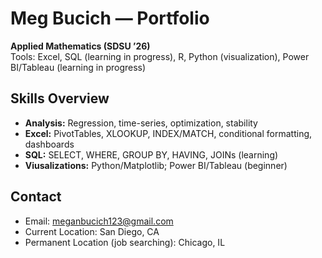 # Meg Bucich — Portfolio

**Applied Mathematics (SDSU ’26)**  
Tools: Excel, SQL (learning in progress), R, Python (visualization), Power BI/Tableau (learning in progress)

## Skills Overview
- **Analysis:** Regression, time-series, optimization, stability
- **Excel:** PivotTables, XLOOKUP, INDEX/MATCH, conditional formatting, dashboards
- **SQL:** SELECT, WHERE, GROUP BY, HAVING, JOINs (learning)
- **Viusalizations:** Python/Matplotlib; Power BI/Tableau (beginner)

## Contact
- Email: meganbucich123@gmail.com
- Current Location: San Diego, CA
- Permanent Location (job searching): Chicago, IL
